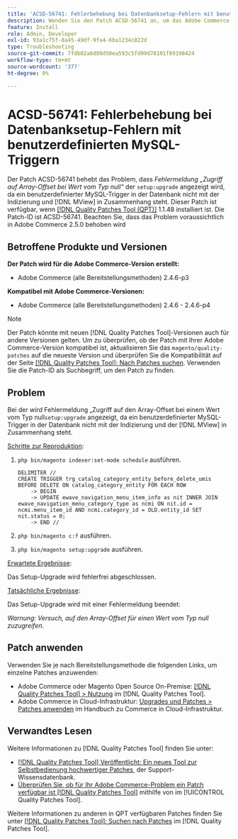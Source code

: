 ```yaml
---
title: 'ACSD-56741: Fehlerbehebung bei Datenbanksetup-Fehlern mit benutzerdefinierten MySQL-Triggern'
description: Wenden Sie den Patch ACSD-56741 an, um das Adobe Commerce-Problem zu beheben, bei dem während „setup:upgrade“ eine Fehlermeldung „Zugriff auf Array-Offset mit dem Wert null“ angezeigt wird, da ein benutzerdefinierter MySQL-Trigger in der Datenbank nicht mit der Indizierung und  [!DNL MView] in Zusammenhang steht.
feature: Install
role: Admin, Developer
exl-id: 93a1c75f-8a45-49df-9fa4-6ba1234c822d
type: Troubleshooting
source-git-commit: 7fdb02a6d89d50ea593c5fd99d78101f89198424
workflow-type: tm+mt
source-wordcount: '377'
ht-degree: 0%

---
```


# ACSD-56741: Fehlerbehebung bei Datenbanksetup-Fehlern mit benutzerdefinierten MySQL-Triggern

Der Patch ACSD-56741 behebt das Problem, dass *Fehlermeldung „Zugriff auf Array-Offset bei Wert vom Typ null“* der `setup:upgrade` angezeigt wird, da ein benutzerdefinierter MySQL-Trigger in der Datenbank nicht mit der Indizierung und [!DNL MView] in Zusammenhang steht. Dieser Patch ist verfügbar, wenn [[!DNL Quality Patches Tool (QPT)]](https://experienceleague.adobe.com/de/docs/commerce-operations/tools/quality-patches-tool/quality-patches-tool-to-self-serve-quality-patches) 1.1.48 installiert ist. Die Patch-ID ist ACSD-56741. Beachten Sie, dass das Problem voraussichtlich in Adobe Commerce 2.5.0 behoben wird

## Betroffene Produkte und Versionen

**Der Patch wird für die Adobe Commerce-Version erstellt:**

* Adobe Commerce (alle Bereitstellungsmethoden) 2.4.6-p3

**Kompatibel mit Adobe Commerce-Versionen:**

* Adobe Commerce (alle Bereitstellungsmethoden) 2.4.6 - 2.4.6-p4

>[!NOTE]
>
>Der Patch könnte mit neuen [!DNL Quality Patches Tool]-Versionen auch für andere Versionen gelten. Um zu überprüfen, ob der Patch mit Ihrer Adobe Commerce-Version kompatibel ist, aktualisieren Sie das `magento/quality-patches` auf die neueste Version und überprüfen Sie die Kompatibilität auf der Seite [[!DNL Quality Patches Tool]: Nach Patches suchen](https://experienceleague.adobe.com/tools/commerce-quality-patches/index.html?lang=de). Verwenden Sie die Patch-ID als Suchbegriff, um den Patch zu finden.

## Problem

Bei der *wird* Fehlermeldung „Zugriff auf den Array-Offset bei einem Wert vom Typ null`setup:upgrade` angezeigt, da ein benutzerdefinierter MySQL-Trigger in der Datenbank nicht mit der Indizierung und der [!DNL MView] in Zusammenhang steht.

<u>Schritte zur Reproduktion</u>:

1. `php bin/magento indexer:set-mode schedule` ausführen.

   ```
   DELIMITER //
   CREATE TRIGGER trg_catalog_category_entity_before_delete_umis BEFORE DELETE ON catalog_category_entity FOR EACH ROW
       -> BEGIN
       -> UPDATE ewave_navigation_menu_item_info as nit INNER JOIN ewave_navigation_menu_category_type as ncmi ON nit.id = ncmi.menu_item_id AND ncmi.category_id = OLD.entity_id SET nit.status = 0;
       -> END //
   ```

1. `php bin/magento c:f` ausführen.
1. `php bin/magento setup:upgrade` ausführen.

<u>Erwartete Ergebnisse</u>:

Das Setup-Upgrade wird fehlerfrei abgeschlossen.

<u>Tatsächliche Ergebnisse</u>:

Das Setup-Upgrade wird mit einer Fehlermeldung beendet:

*Warnung: Versuch, auf den Array-Offset für einen Wert vom Typ null zuzugreifen*.

## Patch anwenden

Verwenden Sie je nach Bereitstellungsmethode die folgenden Links, um einzelne Patches anzuwenden:

* Adobe Commerce oder Magento Open Source On-Premise: [[!DNL Quality Patches Tool] > Nutzung](/help/tools/quality-patches-tool/usage.md) im [!DNL Quality Patches Tool].
* Adobe Commerce in Cloud-Infrastruktur: [Upgrades und Patches > Patches anwenden](https://experienceleague.adobe.com/docs/commerce-cloud-service/user-guide/develop/upgrade/apply-patches.html?lang=de) im Handbuch zu Commerce in Cloud-Infrastruktur.

## Verwandtes Lesen

Weitere Informationen zu [!DNL Quality Patches Tool] finden Sie unter:

* [[!DNL Quality Patches Tool] Veröffentlicht: Ein neues Tool zur Selbstbedienung hochwertiger Patches &#x200B;](https://experienceleague.adobe.com/de/docs/commerce-operations/tools/quality-patches-tool/quality-patches-tool-to-self-serve-quality-patches) der Support-Wissensdatenbank.
* [Überprüfen Sie, ob für Ihr Adobe Commerce-Problem ein Patch verfügbar ist [!DNL Quality Patches Tool]](/help/tools/quality-patches-tool/patches-available-in-qpt/check-patch-for-magento-issue-with-magento-quality-patches.md) mithilfe von im [!UICONTROL Quality Patches Tool].


Weitere Informationen zu anderen in QPT verfügbaren Patches finden Sie unter [[!DNL Quality Patches Tool]: Suchen nach Patches](https://experienceleague.adobe.com/tools/commerce-quality-patches/index.html?lang=de) im [!DNL Quality Patches Tool].
